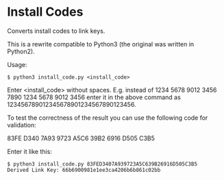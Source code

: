 Install Codes
=============

Converts install codes to link keys.

This is a rewrite compatible to Python3 (the original was written in Python2).

Usage:

    $ python3 install_code.py <install_code>

Enter <install_code> without spaces. E.g. instead of 1234 5678 9012 3456 7890 1234 5678 9012 3456 enter it in the above command as 123456789012345678901234567890123456.

To test the correctness of the result you can use the following code for validation:

83FE D340 7A93 9723 A5C6 39B2 6916 D505 C3B5

Enter it like this:
```
$ python3 install_code.py 83FED3407A939723A5C639B26916D505C3B5
Derived Link Key: 66b6900981e1ee3ca4206b6b861c02bb
```
